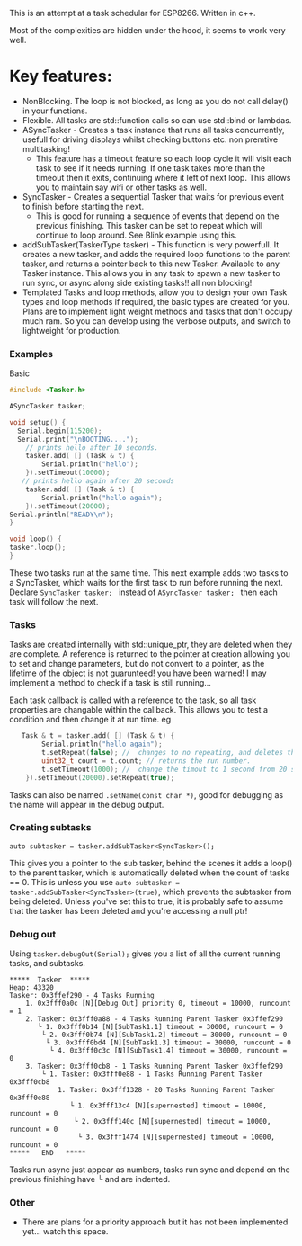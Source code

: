 This is an attempt at a task schedular for ESP8266.  Written in c++. 

Most of the complexities are hidden under the hood, it seems to work very well.  

# Key features:

- NonBlocking.  The loop is not blocked, as long as you do not call delay() in your functions.
- Flexible.  All tasks are std::function calls so can use std::bind or lambdas.  
- ASyncTasker - Creates a task instance that runs all tasks concurrently, usefull for driving displays whilst checking buttons etc. non premtive multitasking! 
	- This feature has a timeout feature so each loop cycle it will visit each task to see if it needs running.  If one task takes more than the timeout then it exits, continuing where it left of next loop.  This allows you to maintain say wifi or other tasks as well.  
- SyncTasker - Creates a sequential Tasker that waits for previous event to finish before starting the next. 
	-  This is good for running a sequence of events that depend on the previous finishing.  This tasker can be set to repeat which will continue to loop around. See Blink example using this. 
- addSubTasker<class TaskerType>(TaskerType tasker) - This function is very powerfull.  It creates a new tasker, and adds the required loop functions to the parent tasker, and returns a pointer back to this new Tasker.  Available to any Tasker instance.  This allows you in any task to spawn a new tasker to run sync, or async along side existing tasks!!  all non blocking!  
- Templated Tasks and loop methods, allow you to design your own Task types and loop methods if required, the basic types are created for you.  Plans are to implement light weight methods and tasks that don't occupy much ram.  So you can develop using the verbose outputs, and switch to lightweight for production. 

### Examples

Basic
```cpp
#include <Tasker.h>

ASyncTasker tasker; 

void setup() {
  Serial.begin(115200);
  Serial.print("\nBOOTING....");
    // prints hello after 10 seconds. 
    tasker.add( [] (Task & t) {
        Serial.println("hello"); 
    }).setTimeout(10000); 
   // prints hello again after 20 seconds 
    tasker.add( [] (Task & t) {
        Serial.println("hello again"); 
    }).setTimeout(20000);  
Serial.println("READY\n");
}

void loop() {
tasker.loop();
}
```

These two tasks run at the same time. 
This next example adds two tasks to a SyncTasker, which waits for the first task to run before running the next. Declare `SyncTasker tasker; ` instead of `ASyncTasker tasker; ` then each task will follow the next. 
### Tasks
Tasks are created internally with std::unique_ptr, they are deleted when they are complete.  A reference is returned to the pointer at creation allowing you to set and change parameters, but do not convert to a pointer, as the lifetime of the object is not guarunteed!  you have been warned!  I may implement a method to check if a task is still running...

Each task callback is called with a reference to the task, so all task properties are changable within the callback.  This allows you to test a condition and then change it at run time. 
eg
```cpp
   Task & t = tasker.add( [] (Task & t) {
        Serial.println("hello again"); 
        t.setRepeat(false); //  changes to no repeating, and deletes the task.
        uint32_t count = t.count; // returns the run number. 
        t.setTimeout(1000); //  change the timout to 1 second from 20 seconds! 
    }).setTimeout(20000).setRepeat(true); 
```

Tasks can also be named `.setName(const char *)`, good for debugging as the name will appear in the debug output.   
### Creating subtasks
```
auto subtasker = tasker.addSubTasker<SyncTasker>();
```
This gives you a pointer to the sub tasker, behind the scenes it adds a loop() to the parent tasker, which is automatically deleted when the count of tasks == 0. This is unless you use `auto subtasker = tasker.addSubTasker<SyncTasker>(true)`, which prevents the subtasker from being deleted.  Unless you've set this to true, it is probably safe to assume that the tasker has been deleted and you're accessing a null ptr! 

### Debug out
Using `tasker.debugOut(Serial);` gives you a list of all the current running tasks, and subtasks. 
```
*****  Tasker  *****  
Heap: 43320
Tasker: 0x3ffef290 - 4 Tasks Running
    1. 0x3fff0a0c [N][Debug Out] priority 0, timeout = 10000, runcount = 1
    2. Tasker: 0x3fff0a88 - 4 Tasks Running Parent Tasker 0x3ffef290
       └ 1. 0x3fff0b14 [N][SubTask1.1] timeout = 30000, runcount = 0
        └ 2. 0x3fff0b74 [N][SubTask1.2] timeout = 30000, runcount = 0
         └ 3. 0x3fff0bd4 [N][SubTask1.3] timeout = 30000, runcount = 0
          └ 4. 0x3fff0c3c [N][SubTask1.4] timeout = 30000, runcount = 0
    3. Tasker: 0x3fff0cb8 - 1 Tasks Running Parent Tasker 0x3ffef290
        └ 1. Tasker: 0x3fff0e88 - 1 Tasks Running Parent Tasker 0x3fff0cb8
            1. Tasker: 0x3fff1328 - 20 Tasks Running Parent Tasker 0x3fff0e88
               └ 1. 0x3fff13c4 [N][supernested] timeout = 10000, runcount = 0
                └ 2. 0x3fff140c [N][supernested] timeout = 10000, runcount = 0
                 └ 3. 0x3fff1474 [N][supernested] timeout = 10000, runcount = 0
*****   END   *****
```
Tasks run async just appear as numbers, tasks run sync and depend on the previous finishing have └ and are indented. 

### Other
- There are plans for a priority approach but it has not been implemented yet... watch this space. 





